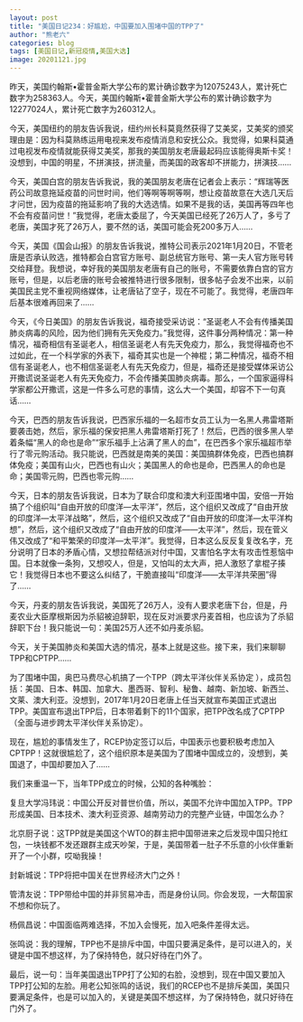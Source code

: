 ```yaml
---
layout: post
title: "美国日记234：好尴尬，中国要加入围堵中国的TPP了"
author: "熊老六"
categories: blog
tags: [美国日记,新冠疫情,美国大选]
image: 20201121.jpg
---
```

​​​​​​昨天，美国约翰斯•霍普金斯大学公布的累计确诊数字为12075243人，累计死亡数字为258363人。今天，美国约翰斯•霍普金斯大学公布的累计确诊数字为12277024人，累计死亡数字为260312人。

今天，美国纽约的朋友告诉我说，纽约州长科莫竟然获得了艾美奖，艾美奖的颁奖理由是：因为科莫熟练运用电视来发布疫情消息和安抚公众。我觉得，如果科莫通过电视发布疫情就能获得艾美奖，那我的美国朋友老唐最起码应该能得奥斯卡奖！没想到，中国的明星，不拼演技，拼流量，而美国的政客却不拼能力，拼演技……

今天，美国白宫的朋友告诉我说，我的美国朋友老唐在记者会上表示：“辉瑞等医药公司故意拖延疫苗的问世时间，他们等啊等啊等啊，想让疫苗故意在大选几天后才问世，因为疫苗的拖延影响了我的大选选情。如果不是我的话，美国再等四年也不会有疫苗问世！”我觉得，老唐太委屈了，今天美国已经死了26万人了，多亏了老唐，美国才死了26万人，要不然的话，美国可能会死200多万人……

今天，美国《国会山报》的朋友告诉我说，推特公司表示2021年1月20日，不管老唐是否承认败选，推特都会白宫官方账号、副总统官方账号、第一夫人官方账号转交给拜登。我想说，幸好我的美国朋友老唐有自己的账号，不需要依靠白宫的官方账号，但是，以后老唐的账号会被推特进行很多限制，很多帖子会发不出来，以前美国民主党不重视网络媒体，让老唐钻了空子，现在不可能了。我觉得，老唐四年后基本很难再回来了……

今天，《今日美国》的朋友告诉我说，福奇接受采访说：“圣诞老人不会有传播美国肺炎病毒的风险，因为他们拥有先天免疫力。”我觉得，这件事分两种情况：第一种情况，福奇相信有圣诞老人，相信圣诞老人有先天免疫力，那么，我觉得福奇也不过如此，在一个科学家的外表下，福奇其实也是一个神棍；第二种情况，福奇不相信有圣诞老人，也不相信圣诞老人有先天免疫力，但是，福奇还是接受媒体采访公开撒谎说圣诞老人有先天免疫力，不会传播美国肺炎病毒。那么，一个国家逼得科学家都公开撒谎，这是一件多么可悲的事情，这么大一个美国，却容不下一句真话……

今天，巴西的朋友告诉我说，巴西家乐福的一名超市女员工认为一名黑人弗雷塔斯要袭击她，然后，家乐福的保安把黑人弗雷塔斯打死了！然后，巴西的很多黑人举着条幅“黑人的命也是命”“家乐福手上沾满了黑人的血”，在巴西多个家乐福超市举行了零元购活动。我只能说，巴西就是南美的美国：美国搞群体免疫，巴西也搞群体免疫；美国有山火，巴西也有山火；美国黑人的命也是命，巴西黑人的命也是命；美国零元购，巴西也零元购……

今天，日本的朋友告诉我说，日本为了联合印度和澳大利亚围堵中国，安倍一开始搞了个组织叫“自由开放的印度洋—太平洋”，然后，这个组织又改成了“自由开放的印度洋—太平洋战略”，然后，这个组织又改成了“自由开放的印度洋—太平洋构想”，然后，这个组织又改成了“自由开放的印度洋——太平洋”，然后，现在菅义伟又改成了“和平繁荣的印度洋—太平洋”。我觉得，日本这么反反复复改名字，充分说明了日本的矛盾心情，又想拉帮结派对付中国，又害怕名字太有攻击性惹恼中国。日本就像一条狗，又想咬人，但是，又怕叫的太大声，把人激怒了拿棍子揍它！我觉得日本也不要这么纠结了，干脆直接叫“印度洋——太平洋共荣圈”得了……

今天，丹麦的朋友告诉我说，美国死了26万人，没有人要求老唐下台，但是，丹麦农业大臣摩根斯因为杀貂被迫辞职，现在反对派要求丹麦首相，也应该为了杀貂辞职下台！我只能说一句：美国25万人还不如丹麦杀貂。

今天，关于美国肺炎和美国大选的情况，基本上就是这些。接下来，我们来聊聊TPP和CPTPP……

为了围堵中国，奥巴马费尽心机搞了一个TPP（跨太平洋伙伴关系协定 ），成员包括：美国、日本、韩国、加拿大、墨西哥、智利、秘鲁、越南、新加坡、新西兰、文莱、澳大利亚。没想到，2017年1月20日老唐上任当天就宣布美国正式退出TPP。美国宣布退出TPP后，日本带着剩下的11个国家，把TPP改名成了CPTPP（全面与进步跨太平洋伙伴关系协定）。

现在，尴尬的事情发生了，RCEP协定签订以后，中国表示也要积极考虑加入CPTPP！这就很尴尬了，这个组织原本是美国为了围堵中国成立的，没想到，美国退了，中国却要加入了……

我们来重温一下，当年TPP成立的时候，公知的各种嘴脸：

复旦大学冯玮说：中国公开反对普世价值，所以，美国不允许中国加入TPP。TPP形成美国、日本技术、澳大利亚资源、越南劳动力的完整产业链，中国怎么办？

北京厨子说：这TPP就是美国这个WTO的群主把中国带进来之后发现中国只抢红包，一块钱都不发还跟群主成天吵架，于是，美国带着一肚子不乐意的小伙伴重新开了一个小群，哎呦我操！

封新城说：TPP将把中国关在世界经济大门之外！

管清友说：TPP带给中国的并非贸易冲击，而是身份认同。你会发现，一大帮国家不想和你玩了。

杨佩昌说：中国面临两难选择，不加入会慢死，加入吧条件差得太远。

张鸣说：我的理解，TPP也不是排斥中国，中国只要满足条件，是可以进入的，关键是中国不想这样，为了保持特色，就只好待在门外了。

最后，说一句：当年美国退出TPP打了公知的右脸，没想到，现在中国又要加入TPP打公知的左脸。用老公知张鸣的话说，我们的RCEP也不是排斥美国，美国只要满足条件，也是可以加入的，关键是美国不想这样，为了保持特色，就只好待在门外了。​​​​